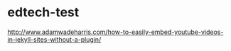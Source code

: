 # edtech-test


http://www.adamwadeharris.com/how-to-easily-embed-youtube-videos-in-jekyll-sites-without-a-plugin/
